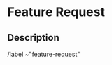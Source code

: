 # Feature Request
<!--
  For requesting new features, or improvements/additions to existing features.
  If a heading is irrelevant, you can remove it.
-->

## Description
<!-- Explain what this is about, use full sentences and be clear. -->

/label ~"feature-request"
